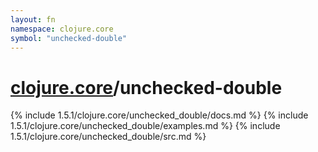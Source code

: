 ```yaml
---
layout: fn
namespace: clojure.core
symbol: "unchecked-double"
---
```


# [clojure.core](../)/unchecked-double

{% include 1.5.1/clojure.core/unchecked_double/docs.md %}
{% include 1.5.1/clojure.core/unchecked_double/examples.md %}
{% include 1.5.1/clojure.core/unchecked_double/src.md %}

